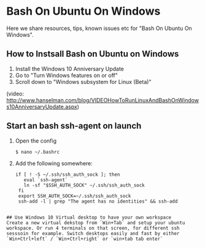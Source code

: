 # Bash On Ubuntu On Windows 
Here we share resources, tips, known issues etc for "Bash On Ubuntu On Windows".


## How to Instsall Bash on Ubuntu on Windows
1. Install the Windows 10 Anniversary Update
2. Go to "Turn Windows features on or off"
3. Scroll down to "Windows subsystem for Linux (Beta)" 
 

(video: http://www.hanselman.com/blog/VIDEOHowToRunLinuxAndBashOnWindows10AnniversaryUpdate.aspx)

## Start an bash ssh-agent on launch
1. Open the config  

    `$ nano ~/.bashrc`

2. Add the following somewhere:
   ``` 
   if [ ! -S ~/.ssh/ssh_auth_sock ]; then
      eval `ssh-agent`
      ln -sf "$SSH_AUTH_SOCK" ~/.ssh/ssh_auth_sock
    fi
    export SSH_AUTH_SOCK=~/.ssh/ssh_auth_sock
    ssh-add -l | grep "The agent has no identities" && ssh-add
```

## Use Windows 10 Virtual desktop to have your own workspace
Create a new virtual dekstop from `Win+Tab` and setup your ubuntu workspace. Or run 4 terminals on that screen, for different ssh sesssoin for example. Switch desktops easily and fast by either `Win+Ctrl+left` / `Win+Ctrl+right` or `win+tab tab enter`
